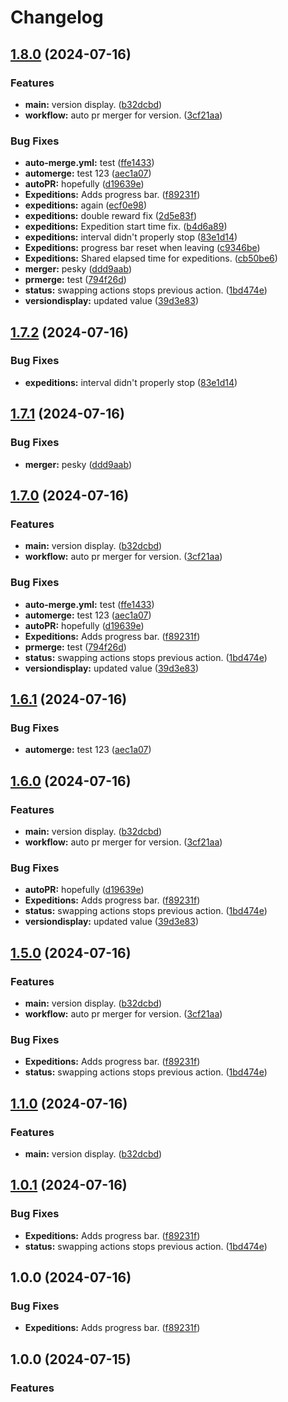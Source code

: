 # Changelog

## [1.8.0](https://github.com/Fishbone-Aquatics/Aquarium-Capitalists/compare/v1.7.3...v1.8.0) (2024-07-16)


### Features

* **main:** version display. ([b32dcbd](https://github.com/Fishbone-Aquatics/Aquarium-Capitalists/commit/b32dcbd01eb3b964eb67afb2dd41480766eea248))
* **workflow:** auto pr merger for version. ([3cf21aa](https://github.com/Fishbone-Aquatics/Aquarium-Capitalists/commit/3cf21aa72caee60f27ae947471d1f8f1ab4f712a))


### Bug Fixes

* **auto-merge.yml:** test ([ffe1433](https://github.com/Fishbone-Aquatics/Aquarium-Capitalists/commit/ffe1433946ed55aafe3e3d755c292a1c0159f86a))
* **automerge:** test 123 ([aec1a07](https://github.com/Fishbone-Aquatics/Aquarium-Capitalists/commit/aec1a077d1bad5b5f37bca25782d0dd01558298a))
* **autoPR:** hopefully ([d19639e](https://github.com/Fishbone-Aquatics/Aquarium-Capitalists/commit/d19639e327c9ea44b14197e4f87fdd9b3a8f86f5))
* **Expeditions:** Adds progress bar. ([f89231f](https://github.com/Fishbone-Aquatics/Aquarium-Capitalists/commit/f89231fb996df0fe57283c574537ad6cd35ebbee))
* **expeditions:** again ([ecf0e98](https://github.com/Fishbone-Aquatics/Aquarium-Capitalists/commit/ecf0e98fd885d6e94d951407298177c590aa3f12))
* **expeditions:** double reward fix ([2d5e83f](https://github.com/Fishbone-Aquatics/Aquarium-Capitalists/commit/2d5e83ffa5443970d1a915c244bfefbeee27cd94))
* **expeditions:** Expedition start time fix. ([b4d6a89](https://github.com/Fishbone-Aquatics/Aquarium-Capitalists/commit/b4d6a89cc441c719fa4c29991d7323ca6e216d5a))
* **expeditions:** interval didn't properly stop ([83e1d14](https://github.com/Fishbone-Aquatics/Aquarium-Capitalists/commit/83e1d149dcca4532177f5e953f708ce42867de92))
* **Expeditions:** progress bar reset when leaving ([c9346be](https://github.com/Fishbone-Aquatics/Aquarium-Capitalists/commit/c9346be948149edb3bb9f40ee80c7e114e069edf))
* **Expeditions:** Shared elapsed time for expeditions. ([cb50be6](https://github.com/Fishbone-Aquatics/Aquarium-Capitalists/commit/cb50be6c96cd22f0141afeee197be70d1d539ded))
* **merger:** pesky ([ddd9aab](https://github.com/Fishbone-Aquatics/Aquarium-Capitalists/commit/ddd9aab42632ec3177a18a065947dd4e6884cd62))
* **prmerge:** test ([794f26d](https://github.com/Fishbone-Aquatics/Aquarium-Capitalists/commit/794f26d4ab6b9e523ad311c9120af6a2e83acf88))
* **status:** swapping actions stops previous action. ([1bd474e](https://github.com/Fishbone-Aquatics/Aquarium-Capitalists/commit/1bd474ea03ba2acec9321bc6e0152fb400aa509a))
* **versiondisplay:** updated value ([39d3e83](https://github.com/Fishbone-Aquatics/Aquarium-Capitalists/commit/39d3e837f91c3eaa7a2ea2b9f76eada11e59e37c))

## [1.7.2](https://github.com/Fishbone-Aquatics/Aquarium-Capitalists/compare/v1.7.1...v1.7.2) (2024-07-16)


### Bug Fixes

* **expeditions:** interval didn't properly stop ([83e1d14](https://github.com/Fishbone-Aquatics/Aquarium-Capitalists/commit/83e1d149dcca4532177f5e953f708ce42867de92))

## [1.7.1](https://github.com/Fishbone-Aquatics/Aquarium-Capitalists/compare/v1.7.0...v1.7.1) (2024-07-16)


### Bug Fixes

* **merger:** pesky ([ddd9aab](https://github.com/Fishbone-Aquatics/Aquarium-Capitalists/commit/ddd9aab42632ec3177a18a065947dd4e6884cd62))

## [1.7.0](https://github.com/Fishbone-Aquatics/Aquarium-Capitalists/compare/v1.6.2...v1.7.0) (2024-07-16)


### Features

* **main:** version display. ([b32dcbd](https://github.com/Fishbone-Aquatics/Aquarium-Capitalists/commit/b32dcbd01eb3b964eb67afb2dd41480766eea248))
* **workflow:** auto pr merger for version. ([3cf21aa](https://github.com/Fishbone-Aquatics/Aquarium-Capitalists/commit/3cf21aa72caee60f27ae947471d1f8f1ab4f712a))


### Bug Fixes

* **auto-merge.yml:** test ([ffe1433](https://github.com/Fishbone-Aquatics/Aquarium-Capitalists/commit/ffe1433946ed55aafe3e3d755c292a1c0159f86a))
* **automerge:** test 123 ([aec1a07](https://github.com/Fishbone-Aquatics/Aquarium-Capitalists/commit/aec1a077d1bad5b5f37bca25782d0dd01558298a))
* **autoPR:** hopefully ([d19639e](https://github.com/Fishbone-Aquatics/Aquarium-Capitalists/commit/d19639e327c9ea44b14197e4f87fdd9b3a8f86f5))
* **Expeditions:** Adds progress bar. ([f89231f](https://github.com/Fishbone-Aquatics/Aquarium-Capitalists/commit/f89231fb996df0fe57283c574537ad6cd35ebbee))
* **prmerge:** test ([794f26d](https://github.com/Fishbone-Aquatics/Aquarium-Capitalists/commit/794f26d4ab6b9e523ad311c9120af6a2e83acf88))
* **status:** swapping actions stops previous action. ([1bd474e](https://github.com/Fishbone-Aquatics/Aquarium-Capitalists/commit/1bd474ea03ba2acec9321bc6e0152fb400aa509a))
* **versiondisplay:** updated value ([39d3e83](https://github.com/Fishbone-Aquatics/Aquarium-Capitalists/commit/39d3e837f91c3eaa7a2ea2b9f76eada11e59e37c))

## [1.6.1](https://github.com/Fishbone-Aquatics/Aquarium-Capitalists/compare/v1.6.0...v1.6.1) (2024-07-16)


### Bug Fixes

* **automerge:** test 123 ([aec1a07](https://github.com/Fishbone-Aquatics/Aquarium-Capitalists/commit/aec1a077d1bad5b5f37bca25782d0dd01558298a))

## [1.6.0](https://github.com/Fishbone-Aquatics/Aquarium-Capitalists/compare/v1.5.1...v1.6.0) (2024-07-16)


### Features

* **main:** version display. ([b32dcbd](https://github.com/Fishbone-Aquatics/Aquarium-Capitalists/commit/b32dcbd01eb3b964eb67afb2dd41480766eea248))
* **workflow:** auto pr merger for version. ([3cf21aa](https://github.com/Fishbone-Aquatics/Aquarium-Capitalists/commit/3cf21aa72caee60f27ae947471d1f8f1ab4f712a))


### Bug Fixes

* **autoPR:** hopefully ([d19639e](https://github.com/Fishbone-Aquatics/Aquarium-Capitalists/commit/d19639e327c9ea44b14197e4f87fdd9b3a8f86f5))
* **Expeditions:** Adds progress bar. ([f89231f](https://github.com/Fishbone-Aquatics/Aquarium-Capitalists/commit/f89231fb996df0fe57283c574537ad6cd35ebbee))
* **status:** swapping actions stops previous action. ([1bd474e](https://github.com/Fishbone-Aquatics/Aquarium-Capitalists/commit/1bd474ea03ba2acec9321bc6e0152fb400aa509a))
* **versiondisplay:** updated value ([39d3e83](https://github.com/Fishbone-Aquatics/Aquarium-Capitalists/commit/39d3e837f91c3eaa7a2ea2b9f76eada11e59e37c))

## [1.5.0](https://github.com/Fishbone-Aquatics/Aquarium-Capitalists/compare/v1.4.0...v1.5.0) (2024-07-16)


### Features

* **main:** version display. ([b32dcbd](https://github.com/Fishbone-Aquatics/Aquarium-Capitalists/commit/b32dcbd01eb3b964eb67afb2dd41480766eea248))
* **workflow:** auto pr merger for version. ([3cf21aa](https://github.com/Fishbone-Aquatics/Aquarium-Capitalists/commit/3cf21aa72caee60f27ae947471d1f8f1ab4f712a))


### Bug Fixes

* **Expeditions:** Adds progress bar. ([f89231f](https://github.com/Fishbone-Aquatics/Aquarium-Capitalists/commit/f89231fb996df0fe57283c574537ad6cd35ebbee))
* **status:** swapping actions stops previous action. ([1bd474e](https://github.com/Fishbone-Aquatics/Aquarium-Capitalists/commit/1bd474ea03ba2acec9321bc6e0152fb400aa509a))

## [1.1.0](https://github.com/Fishbone-Aquatics/Aquarium-Capitalists/compare/v1.0.1...v1.1.0) (2024-07-16)


### Features

* **main:** version display. ([b32dcbd](https://github.com/Fishbone-Aquatics/Aquarium-Capitalists/commit/b32dcbd01eb3b964eb67afb2dd41480766eea248))

## [1.0.1](https://github.com/Fishbone-Aquatics/Aquarium-Capitalists/compare/v1.0.0...v1.0.1) (2024-07-16)


### Bug Fixes

* **Expeditions:** Adds progress bar. ([f89231f](https://github.com/Fishbone-Aquatics/Aquarium-Capitalists/commit/f89231fb996df0fe57283c574537ad6cd35ebbee))
* **status:** swapping actions stops previous action. ([1bd474e](https://github.com/Fishbone-Aquatics/Aquarium-Capitalists/commit/1bd474ea03ba2acec9321bc6e0152fb400aa509a))

## 1.0.0 (2024-07-16)


### Bug Fixes

* **Expeditions:** Adds progress bar. ([f89231f](https://github.com/Fishbone-Aquatics/Aquarium-Capitalists/commit/f89231fb996df0fe57283c574537ad6cd35ebbee))

## 1.0.0 (2024-07-15)


### Features
